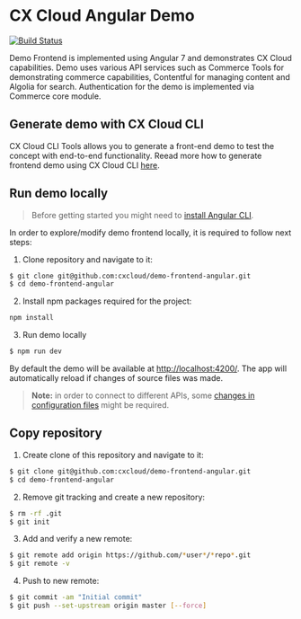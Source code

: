 # CX Cloud Angular Demo

[![Build Status](https://travis-ci.org/cxcloud/demo-frontend-angular.svg?branch=master)](https://travis-ci.org/cxcloud/frontend-accelerator)

Demo Frontend is implemented using Angular 7 and demonstrates CX Cloud capabilities.
Demo uses various API services such as Commerce Tools for demonstrating commerce capabilities, Contentful for managing content and Algolia for search.
Authentication for the demo is implemented via Commerce core module.

## Generate demo with CX Cloud CLI

CX Cloud CLI Tools allows you to generate a front-end demo to test the concept with end-to-end functionality.
Reead more how to generate frontend demo using CX Cloud CLI [here](https://docs.cxcloud.com/setting-up-a-cxcloud-project/generating-a-frontend).

## Run demo locally

> Before getting started you might need to [install Angular CLI](https://github.com/angular/angular-cli/wiki).

In order to explore/modify demo frontend locally, it is required to follow next steps:

1. Clone repository and navigate to it:

```sh
$ git clone git@github.com:cxcloud/demo-frontend-angular.git
$ cd demo-frontend-angular
```

2. Install npm packages required for the project:

```sh
npm install
```

3. Run demo locally

```sh
$ npm run dev
```

By default the demo will be available at [http://localhost:4200/](http://localhost:4200/).
The app will automatically reload if changes of source files was made.

> **Note:** in order to connect to different APIs, some [changes in configuration files](https://docs.cxcloud.com/setting-up-a-cxcloud-project/generating-a-frontend#configuration) might be required.

## Copy repository

1. Create clone of this repository and navigate to it:

```sh
$ git clone git@github.com:cxcloud/demo-frontend-angular.git
$ cd demo-frontend-angular
```

2. Remove git tracking and create a new repository:

```sh
$ rm -rf .git
$ git init
```

3. Add and verify a new remote:

```sh
$ git remote add origin https://github.com/*user*/*repo*.git
$ git remote -v
```

4. Push to new remote:

```sh
$ git commit -am "Initial commit"
$ git push --set-upstream origin master [--force]
```
